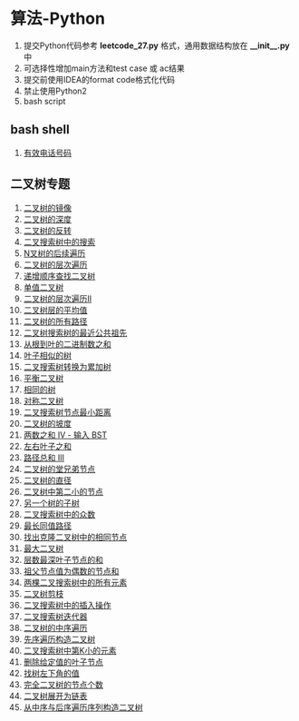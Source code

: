 # 算法-Python

1. 提交Python代码参考 **leetcode_27.py** 格式，通用数据结构放在 **\_\_init\_\_.py** 中
2. 可选择性增加main方法和test case 或 ac结果
3. 提交前使用IDEA的format code格式化代码
4. 禁止使用Python2
5. bash script

## bash shell

1. [有效电话号码](./solution/tree/leetcode_193_.sh)
 
## 二叉树专题

1.  [二叉树的镜像](./solution/tree/leetcode_27_.py)
2.  [二叉树的深度](./solution/tree/leetcode_55_.py)
3.  [二叉树的反转](./solution/tree/leetcode_226_.py)
4.  [二叉搜索树中的搜索](./solution/tree/leetcode_700_.py)
5.  [N叉树的后续遍历](./solution/tree/leetcode_590_.py)
6.  [二叉树的层次遍历](./solution/tree/leetcode_32_.py)
7.  [递增顺序查找二叉树](./solution/tree/leetcode_897_.py)
8.  [单值二叉树](./solution/tree/leetcode_965_.py)
9.  [二叉树的层次遍历II](./solution/tree/leetcode_107_.py)
10. [二叉树层的平均值](./solution/tree/leetcode_637_.py)
11. [二叉树的所有路径](./solution/tree/leetcode_257_.py)
12. [二叉树搜索树的最近公共祖先](./solution/tree/leetcode_235_.py)
13. [从根到叶的二进制数之和](./solution/tree/leetcode_1022_.py)
14. [叶子相似的树](./solution/tree/leetcode_872_.py)
15. [二叉搜索树转换为累加树](./solution/tree/leetcode_538_.py)
16. [平衡二叉树](./solution/tree/leetcode_110_.py)
17. [相同的树](./solution/tree/leetcode_100_.py)
18. [对称二叉树](./solution/tree/leetcode_101_.py)
19. [二叉搜索树节点最小距离](./solution/tree/leetcode_783_.py)
20. [二叉树的坡度](./solution/tree/leetcode_563_.py)
21. [ 两数之和 IV - 输入 BST](./solution/tree/leetcode_653_.py)
22. [左右叶子之和](./solution/tree/leetcode_404_.py)
23. [路径总和 III](./solution/tree/leetcode_437_.py)
24. [二叉树的堂兄弟节点](./solution/tree/leetcode_993_.py)
25. [二叉树的直径](./solution/tree/leetcode_543_.py)
26. [二叉树中第二小的节点](./solution/tree/leetcode_671_.py)
27. [另一个树的子树](./solution/tree/leetcode_572_.py)
28. [二叉搜索树中的众数](./solution/tree/leetcode_501_.py)
29. [最长同值路径](./solution/tree/leetcode_687_.py)
30. [找出克隆二叉树中的相同节点](./solution/tree/leetcode_1379_.py)
31. [最大二叉树](./solution/tree/leetcode_654_.py)
32. [层数最深叶子节点的和](./solution/tree/leetcode_1302_.py)
33. [祖父节点值为偶数的节点和](./solution/tree/leetcode_1315_.py)
34. [两棵二叉搜索树中的所有元素](./solution/tree/leetcode_1305_.py)
35. [二叉树剪枝](./solution/tree/leetcode_814_.py)
36. [二叉搜索树中的插入操作](./solution/tree/leetcode_701_.py)
37. [二叉搜索树迭代器](./solution/tree/leetcode_173_.py)
38. [二叉树的中序遍历](./solution/tree/leetcode_94_.py)
39. [先序遍历构造二叉树](./solution/tree/leetcode_1008_.py)
40. [二叉搜索树中第K小的元素](./solution/tree/leetcode_230_.py)
41. [删除给定值的叶子节点](./solution/tree/leetcode_1325_.py)
42. [找树左下角的值](./solution/tree/leetcode_513_.py)
43. [完全二叉树的节点个数](./solution/tree/leetcode_222_.py)
44. [二叉树展开为链表](./solution/tree/leetcode_114_.py)
45. [从中序与后序遍历序列构造二叉树](./solution/tree/leetcode_106_.py)





